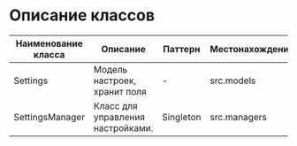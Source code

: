 # Описание классов

| Наименование класса | Описание                          | Паттерн   | Местонахождение |
|---------------------|-----------------------------------|-----------|-----------------|
| Settings            | Модель настроек, хранит поля      | -         | src.models      |
| SettingsManager     | Класс для управления настройками. | Singleton | src.managers    |
